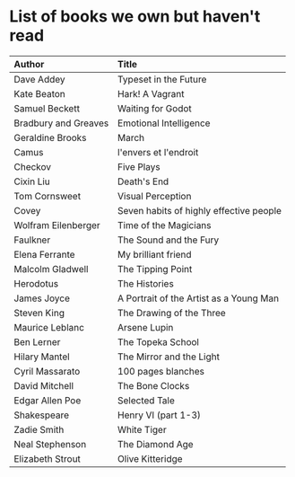 # List of books we own but haven't read

Author | Title 
:------ |:------
Dave Addey | Typeset in the Future
Kate Beaton | Hark! A Vagrant
Samuel Beckett | Waiting for Godot
Bradbury and Greaves | Emotional Intelligence
Geraldine Brooks | March
Camus | l'envers et l'endroit
Checkov | Five Plays
Cixin Liu | Death's End
Tom Cornsweet | Visual Perception
Covey | Seven habits of highly effective people
Wolfram Eilenberger | Time of the Magicians
Faulkner | The Sound and the Fury
Elena Ferrante | My brilliant friend
Malcolm Gladwell | The Tipping Point
Herodotus | The Histories
James Joyce | A Portrait of the Artist as a Young Man
Steven King | The Drawing of the Three
Maurice Leblanc | Arsene Lupin
Ben Lerner | The Topeka School
Hilary Mantel | The Mirror and the Light
Cyril Massarato | 100 pages blanches
David Mitchell | The Bone Clocks
Edgar Allen Poe | Selected Tale
Shakespeare | Henry VI (part 1-3)
Zadie Smith | White Tiger
Neal Stephenson | The Diamond Age
Elizabeth Strout | Olive Kitteridge
